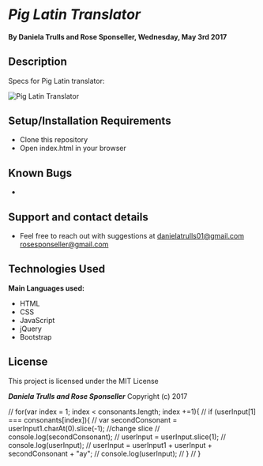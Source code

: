 # _Pig Latin Translator_

#### By **Daniela Trulls and Rose Sponseller, Wednesday, May 3rd 2017**

## Description

Specs for Pig Latin translator:

![Pig Latin Translator](http://i.imgur.com/YM9Pacr.png)

## Setup/Installation Requirements

* Clone this repository
* Open index.html in your browser

## Known Bugs

*

## Support and contact details

* Feel free to reach out with suggestions at danielatrulls01@gmail.com rosesponseller@gmail.com

## Technologies Used

**Main Languages used:**

* HTML
* CSS
* JavaScript
* jQuery
* Bootstrap

## License

This project is licensed under the MIT License

**_Daniela Trulls and Rose Sponseller_** Copyright (c) 2017

//   for(var index = 1; index < consonants.length; index +=1){
//   if (userInput[1] === consonants[index]){
//     var secondConsonant = userInput1.charAt(0).slice(-1); //change slice
//     console.log(secondConsonant);
//     userInput = userInput.slice(1);
//     console.log(userInput);
//     userInput = userInput1 + userInput + secondConsonant + "ay";
//     console.log(userInput);
//   }
// }
